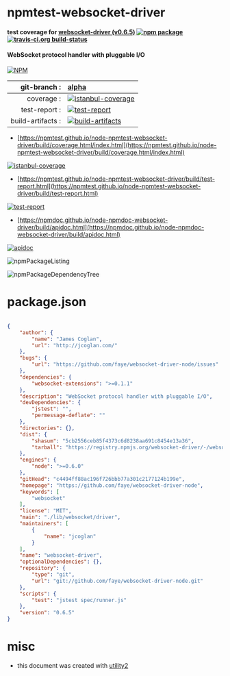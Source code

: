 # npmtest-websocket-driver

#### test coverage for  [websocket-driver (v0.6.5)](https://github.com/faye/websocket-driver-node)  [![npm package](https://img.shields.io/npm/v/npmtest-websocket-driver.svg?style=flat-square)](https://www.npmjs.org/package/npmtest-websocket-driver) [![travis-ci.org build-status](https://api.travis-ci.org/npmtest/node-npmtest-websocket-driver.svg)](https://travis-ci.org/npmtest/node-npmtest-websocket-driver)

#### WebSocket protocol handler with pluggable I/O

[![NPM](https://nodei.co/npm/websocket-driver.png?downloads=true&downloadRank=true&stars=true)](https://www.npmjs.com/package/websocket-driver)

| git-branch : | [alpha](https://github.com/npmtest/node-npmtest-websocket-driver/tree/alpha)|
|--:|:--|
| coverage : | [![istanbul-coverage](https://npmtest.github.io/node-npmtest-websocket-driver/build/coverage.badge.svg)](https://npmtest.github.io/node-npmtest-websocket-driver/build/coverage.html/index.html)|
| test-report : | [![test-report](https://npmtest.github.io/node-npmtest-websocket-driver/build/test-report.badge.svg)](https://npmtest.github.io/node-npmtest-websocket-driver/build/test-report.html)|
| build-artifacts : | [![build-artifacts](https://npmtest.github.io/node-npmtest-websocket-driver/glyphicons_144_folder_open.png)](https://github.com/npmtest/node-npmtest-websocket-driver/tree/gh-pages/build)|

- [https://npmtest.github.io/node-npmtest-websocket-driver/build/coverage.html/index.html](https://npmtest.github.io/node-npmtest-websocket-driver/build/coverage.html/index.html)

[![istanbul-coverage](https://npmtest.github.io/node-npmtest-websocket-driver/build/screenCapture.buildCi.browser.%252Ftmp%252Fbuild%252Fcoverage.lib.html.png)](https://npmtest.github.io/node-npmtest-websocket-driver/build/coverage.html/index.html)

- [https://npmtest.github.io/node-npmtest-websocket-driver/build/test-report.html](https://npmtest.github.io/node-npmtest-websocket-driver/build/test-report.html)

[![test-report](https://npmtest.github.io/node-npmtest-websocket-driver/build/screenCapture.buildCi.browser.%252Ftmp%252Fbuild%252Ftest-report.html.png)](https://npmtest.github.io/node-npmtest-websocket-driver/build/test-report.html)

- [https://npmdoc.github.io/node-npmdoc-websocket-driver/build/apidoc.html](https://npmdoc.github.io/node-npmdoc-websocket-driver/build/apidoc.html)

[![apidoc](https://npmdoc.github.io/node-npmdoc-websocket-driver/build/screenCapture.buildCi.browser.%252Ftmp%252Fbuild%252Fapidoc.html.png)](https://npmdoc.github.io/node-npmdoc-websocket-driver/build/apidoc.html)

![npmPackageListing](https://npmtest.github.io/node-npmtest-websocket-driver/build/screenCapture.npmPackageListing.svg)

![npmPackageDependencyTree](https://npmtest.github.io/node-npmtest-websocket-driver/build/screenCapture.npmPackageDependencyTree.svg)



# package.json

```json

{
    "author": {
        "name": "James Coglan",
        "url": "http://jcoglan.com/"
    },
    "bugs": {
        "url": "https://github.com/faye/websocket-driver-node/issues"
    },
    "dependencies": {
        "websocket-extensions": ">=0.1.1"
    },
    "description": "WebSocket protocol handler with pluggable I/O",
    "devDependencies": {
        "jstest": "",
        "permessage-deflate": ""
    },
    "directories": {},
    "dist": {
        "shasum": "5cb2556ceb85f4373c6d8238aa691c8454e13a36",
        "tarball": "https://registry.npmjs.org/websocket-driver/-/websocket-driver-0.6.5.tgz"
    },
    "engines": {
        "node": ">=0.6.0"
    },
    "gitHead": "c4494ff88ac196f726bbb77a301c2177124b199e",
    "homepage": "https://github.com/faye/websocket-driver-node",
    "keywords": [
        "websocket"
    ],
    "license": "MIT",
    "main": "./lib/websocket/driver",
    "maintainers": [
        {
            "name": "jcoglan"
        }
    ],
    "name": "websocket-driver",
    "optionalDependencies": {},
    "repository": {
        "type": "git",
        "url": "git://github.com/faye/websocket-driver-node.git"
    },
    "scripts": {
        "test": "jstest spec/runner.js"
    },
    "version": "0.6.5"
}
```



# misc
- this document was created with [utility2](https://github.com/kaizhu256/node-utility2)
